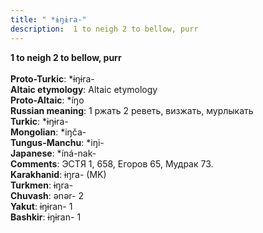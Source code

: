```yaml
---
title: " *ɨŋɨra-"
description:  1 to neigh 2 to bellow, purr
---
```

<strong> 1 to neigh 2 to bellow, purr</strong><br><br>
<strong>Proto-Turkic</strong>:  *ɨŋɨra-<br>
<strong>Altaic etymology</strong>:  Altaic etymology<br>
<strong> Proto-Altaic</strong>:  *íŋo<br>
<strong>Russian meaning</strong>:  1 ржать 2 реветь, визжать, мурлыкать<br>
<strong>Turkic</strong>:  *ɨŋɨra-<br>
<strong>Mongolian</strong>:  *iŋča-<br>
<strong>Tungus-Manchu</strong>:  *iŋi-<br>
<strong>Japanese</strong>:  *íná-nak-<br>
<strong>Comments</strong>:  ЭСТЯ 1, 658, Егоров 65, Мудрак 73.<br>
<strong>Karakhanid</strong>:  ɨŋra- (MK)<br>
<strong>Turkmen</strong>:  ɨŋra-<br>
<strong>Chuvash</strong>:  ǝnǝr- 2<br>
<strong>Yakut</strong>:  ɨŋɨran- 1<br>
<strong>Bashkir</strong>:  ɨŋɨran- 1<br>


